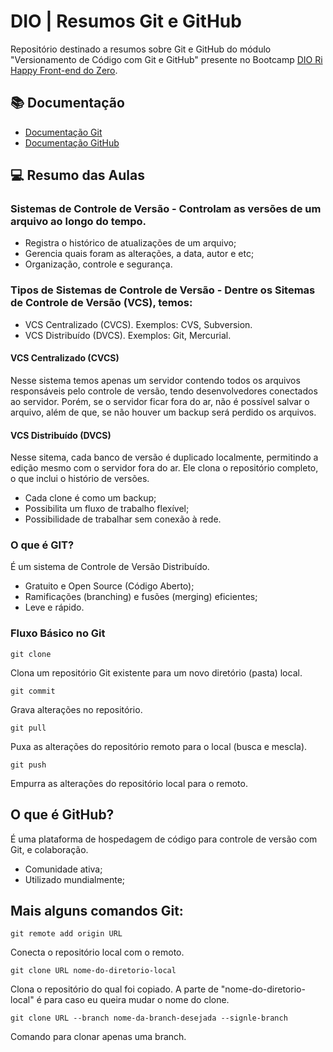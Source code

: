 
# DIO | Resumos Git e GitHub

Repositório destinado a resumos sobre Git e GitHub do módulo "Versionamento de Código com Git e GitHub" presente no Bootcamp [DIO Ri Happy Front-end do Zero](https://web.dio.me/track/coding-future-front-end-do-zero).

## 📚 Documentação
- [Documentação Git](https://git-scm.com/docs/git/pt_BR)
- [Documentação GitHub](https://docs.github.com/pt)

## 💻 Resumo das Aulas

### Sistemas de Controle de Versão - Controlam as versões de um arquivo ao longo do tempo.
- Registra o histórico de atualizações de um arquivo;
- Gerencia quais foram as alterações, a data, autor e etc;
- Organização, controle e segurança.

### Tipos de Sistemas de Controle de Versão - Dentre os Sitemas de Controle de Versão (VCS), temos:
- VCS Centralizado (CVCS). Exemplos: CVS, Subversion.
- VCS Distribuído (DVCS). Exemplos: Git, Mercurial.

#### VCS Centralizado (CVCS)
Nesse sistema temos apenas um servidor contendo todos os arquivos responsáveis pelo controle de versão, tendo desenvolvedores conectados ao servidor. Porém, se o servidor ficar fora do ar, não é possível salvar o arquivo, além de que, se não houver um backup será perdido os arquivos.

#### VCS Distribuído (DVCS)
Nesse sitema, cada banco de versão é duplicado localmente, permitindo a edição mesmo com o servidor fora do ar. Ele clona o repositório completo, o que inclui o histório de versões.
- Cada clone é como um backup;
- Possibilita um fluxo de trabalho flexível;
- Possibilidade de trabalhar sem conexão à rede.

### O que é GIT?
É um sistema de Controle de Versão Distribuído.
- Gratuito e Open Source (Código Aberto);
- Ramificações (branching) e fusões (merging) eficientes;
- Leve e rápido.

### Fluxo Básico no Git
```
git clone
```
Clona um repositório Git existente para um novo diretório (pasta) local.
```
git commit
```
Grava alterações no repositório.
```
git pull
```
Puxa as alterações do repositório remoto para o local (busca e mescla).
```
git push 
```
Empurra as alterações do repositório local para o remoto.

## O que é GitHub?
É uma plataforma de hospedagem de código para controle de versão com Git, e colaboração.
- Comunidade ativa;
- Utilizado mundialmente;

## Mais alguns comandos Git:
```
git remote add origin URL
```
Conecta o repositório local com o remoto.
```
git clone URL nome-do-diretorio-local
```
Clona o repositório do qual foi copiado. A parte de "nome-do-diretorio-local" é para caso eu queira mudar o nome do clone.

```
git clone URL --branch nome-da-branch-desejada --signle-branch
```
Comando para clonar apenas uma branch.

